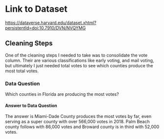 # Link to Dataset
https://dataverse.harvard.edu/dataset.xhtml?persistentId=doi:10.7910/DVN/NVQYMG

## Cleaning Steps
One of the cleaning steps I needed to take was to consolidate the vote column. Their are various classifications like early voting, and mail voting, but ultimately I just needed total votes to see which counties produce the most total votes.

### Data Question
Which counties in Florida are producing the most votes?

#### Answer to Data Question
The answer is Miami-Dade County produces the most votes by far, even serving as a super county with over 566,000 votes in 2018. Palm Beach county follows with 86,000 votes and Broward county is in third with 52,000 votes. 
